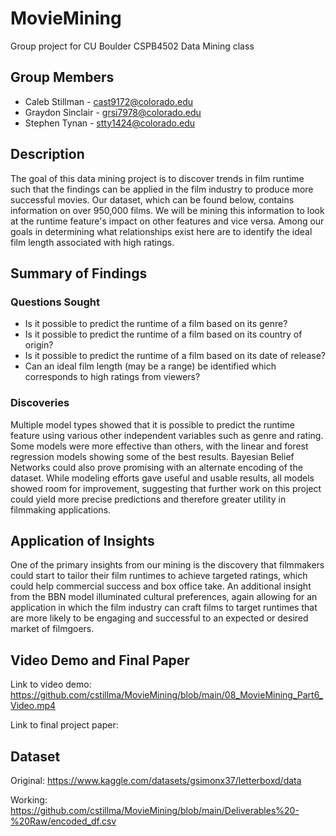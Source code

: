 # MovieMining
Group project for CU Boulder CSPB4502 Data Mining class

## Group Members ##
- Caleb Stillman - cast9172@colorado.edu
- Graydon Sinclair - grsi7978@colorado.edu
- Stephen Tynan - stty1424@colorado.edu

## Description ##
The goal of this data mining project is to discover trends in film runtime such that the findings can be applied in the film industry to produce more successful movies. Our dataset, which can be found below, contains information on over 950,000 films. We will be mining this information to look at the runtime feature's impact on other features and vice versa. Among our goals in determining what relationships exist here are to identify the ideal film length associated with high ratings. 

## Summary of Findings ##
### Questions Sought ##
- Is it possible to predict the runtime of a film based on its genre?
- Is it possible to predict the runtime of a film based on its country of origin?
- Is it possible to predict the runtime of a film based on its date of release?
- Can an ideal film length (may be a range) be identified which corresponds to high ratings from viewers?

### Discoveries ### 
Multiple model types showed that it is possible to predict the runtime feature using various other independent variables such as genre and rating. Some models were more effective than others, with the linear and forest regression models showing some of the best results. Bayesian Belief Networks could also prove promising with an alternate encoding of the dataset. While modeling efforts gave useful and usable results, all models showed room for improvement, suggesting that further work on this project could yield more precise predictions and therefore greater utility in filmmaking applications.

## Application of Insights ##
One of the primary insights from our mining is the discovery that filmmakers could start to tailor their film runtimes to achieve targeted ratings, which could help commercial success and box office take. An additional insight from the BBN model illuminated cultural preferences, again allowing for an application in which the film industry can craft films to target runtimes that are more likely to be engaging and successful to an expected or desired market of filmgoers. 

## Video Demo and Final Paper ##
Link to video demo: https://github.com/cstillma/MovieMining/blob/main/08_MovieMining_Part6_Video.mp4

Link to final project paper: 

## Dataset ##
Original: https://www.kaggle.com/datasets/gsimonx37/letterboxd/data

Working: https://github.com/cstillma/MovieMining/blob/main/Deliverables%20-%20Raw/encoded_df.csv

